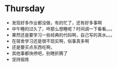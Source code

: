 # Thursday

- 发现好多作业都没做，有的忙了，还有好多事啊
- 中午睡的过久了，咋那么想睡呢？时间调一下看看。。。
- 果然还是要学习一些经典的代码啊，自己写的真水。。。
- 在宿舍学习还是很不现实啊，俗事真多啊
- 还是要买点东西吃啊，
- 其他事都快停吧，别瞎折腾了
- 坚持锻炼
